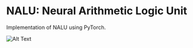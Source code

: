 # NALU: Neural Arithmetic Logic Unit
Implementation of NALU using PyTorch.

![Alt Text](file://res/run.gif)
